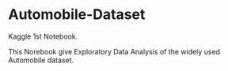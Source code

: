 # Automobile-Dataset
Kaggle 1st Notebook.
<p>This Norebook give Exploratory Data Analysis of the widely used Automobile dataset.</p>
